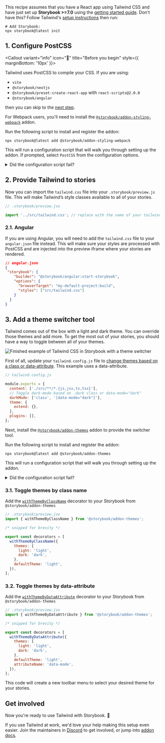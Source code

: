 <Callout variant="neutral" icon="ℹ️" title="Prerequisites">

This recipe assumes that you have a React app using Tailwind CSS and have just set up **Storybook >=7.0** using the [getting started guide](/docs/react/get-started/install). Don’t have this? Follow Tailwind's [setup instructions](https://tailwindcss.com/docs/installation) then run:

```shell
# Add Storybook:
npx storybook@latest init
```

</Callout>

## 1. Configure PostCSS


<Callout variant="info" icon="📣" title="Before you begin" style={{ marginBottom: '10px' }}>

Tailwind uses PostCSS to compile your CSS. If you are using:
-  `vite`
-  `@storybook/nextjs`
-  `@storybook/preset-create-react-app` with `react-scripts@2.0.0`
-  `@storybook/angular`
  
then you can skip to the [next step](#2-provide-tailwind-to-stories).

</Callout>



For Webpack users, you'll need to install the [`@storybook/addon-styling-webpack`](https://storybook.js.org/addons/@storybook/addon-styling-webpack) addon.

Run the following script to install and register the addon:

```shell
npx storybook@latest add @storybook/addon-styling-webpack
```

This will run a configuration script that will walk you through setting up the addon. If prompted, select `PostCSS` from the configuration options.

<details>
  <summary>Did the configuration script fail?</summary>
  <p>Under the hood, this command runs <code>npx @storybook/auto-config styling</code>, which is responsible for reading your project and attempting to configure your Storybook Webpack for your desired tools. If running that command directly does not resolve your issue, please consider filing a bug report on the <a href="https://github.com/storybookjs/auto-config/issues/new?assignees=&labels=bug&projects=&template=bug_report.md&title=%5BBug%5D" target="_blank">@storybook/auto-config</a> repository so that we can further improve it. For manual configuration instructions for PostCSS, you can refer to the documentation <a href="https://github.com/storybookjs/addon-styling-webpack" target="_blank">here</a>.</p>
</details>

## 2. Provide Tailwind to stories

Now you can import the `tailwind.css` file into your `.storybook/preview.js` file. This will make Tailwind’s style classes available to all of your stories.

```js
// .storybook/preview.jsx

import '../src/tailwind.css'; // replace with the name of your tailwind css file
```

### 2.1. Angular

If you are using Angular, you will need to add the `tailwind.css` file to your `angular.json` file instead. This will make sure your styles are processed with PostCSS and are injected into the preview iframe where your stories are rendered.

```json
// angular.json
{
 "storybook": {
    "builder": "@storybook/angular:start-storybook",
    "options": {
      "browserTarget": "my-default-project:build",
      "styles": ["src/tailwind.css"]
    }
  } 
}
```

## 3. Add a theme switcher tool

Tailwind comes out of the box with a light and dark theme. You can override those themes and add more. To get the most out of your stories, you should have a way to toggle between all of your themes.

![Finished example of Tailwind CSS in Storybook with a theme switcher](https://user-images.githubusercontent.com/18172605/208201389-1f448dbb-978c-442e-9d6b-7bf3fea63e64.gif)

First of all, update your `tailwind.config.js` file to [change themes based on a class or data-attribute](https://tailwindcss.com/docs/dark-mode#customizing-the-class-name). This example uses a data-attribute.

```js
// tailwind.config.js

module.exports = {
  content: ['./src/**/*.{js,jsx,ts,tsx}'],
  // Toggle dark-mode based on .dark class or data-mode="dark"
  darkMode: ['class', '[data-mode="dark"]'],
  theme: {
    extend: {},
  },
  plugins: [],
};
```

Next, install the [`@storybook/addon-themes`](https://storybook.js.org/addons/@storybook/addon-themes/) addon to provide the switcher tool.

Run the following script to install and register the addon:

```shell
npx storybook@latest add @storybook/addon-themes
```

This will run a configuration script that will walk you through setting up the addon.

<details>
  <summary>Did the configuration script fail?</summary>
  <p>Under the hood, this runs <code>npx @storybook/auto-config themes</code>, which should read your project and try to configure your Storybook with the correct decorator. If running that command directly does not solve your problem, please file a bug on the <a href="https://github.com/storybookjs/auto-config/issues/new?assignees=&labels=bug&projects=&template=bug_report.md&title=%5BBug%5D" target="_blank">@storybook/auto-config</a> repository so that we can further improve it. To manually add this addon, install it, and then add it to the addons array in your <code>.storybook/main.ts</code>.</p>
</details>

### 3.1. Toggle themes by class name

Add the [`withThemeByClassName`](https://github.com/storybookjs/addon-themes/blob/main/code/addons/themes/docs/api.md#withthemebyclassname) decorator to your Storybook from `@storybook/addon-themes`

```js
// .storybook/preview.jsx
import { withThemeByClassName } from '@storybook/addon-themes';

/* snipped for brevity */

export const decorators = [
  withThemeByClassName({
    themes: {
      light: 'light',
      dark: 'dark',
    },
    defaultTheme: 'light',
  }),
];
```

### 3.2. Toggle themes by data-attribute

Add the [`withThemeByDataAttribute`](https://github.com/storybookjs/addon-themes/blob/main/code/addons/themes/docs/api.md#withthemebydataattribute) decorator to your Storybook from `@storybook/addon-themes`

```js
// .storybook/preview.jsx
import { withThemeByDataAttribute } from '@storybook/addon-themes';

/* snipped for brevity */

export const decorators = [
  withThemeByDataAttribute({
    themes: {
      light: 'light',
      dark: 'dark',
    },
    defaultTheme: 'light',
    attributeName: 'data-mode',
  }),
];
```

This code will create a new toolbar menu to select your desired theme for your stories.

## Get involved

Now you're ready to use Tailwind with Storybook. 🎉

If you use Tailwind at work, we'd love your help making this setup even easier. Join the maintainers in [Discord](https://discord.gg/storybook) to get involved, or jump into [addon docs](/docs/react/addons/introduction).
